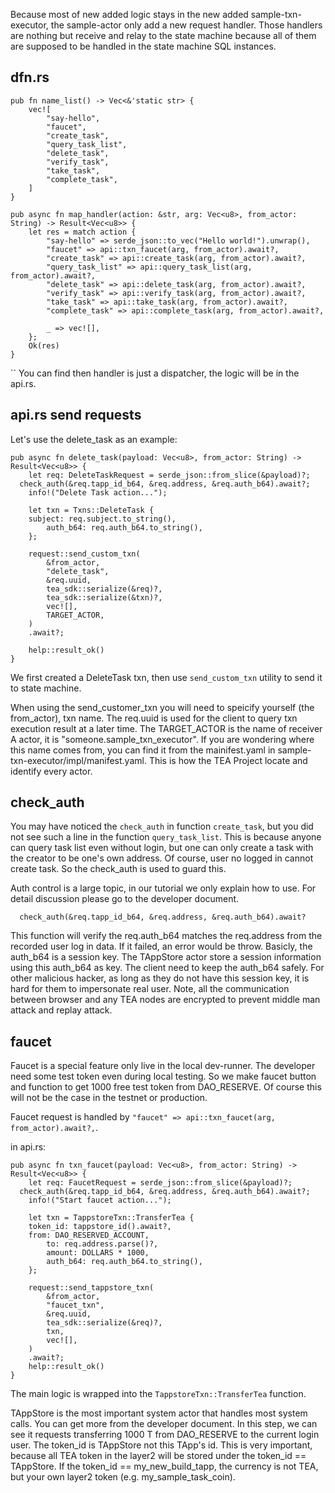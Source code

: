 
Because most of new added logic stays in the new added sample-txn-executor, the sample-actor only add a new request handler. Those handlers are nothing but receive and relay to the state machine because all of them are supposed to be handled in the state machine SQL instances.

## dfn.rs
```
pub fn name_list() -> Vec<&'static str> {
	vec![
		"say-hello",
		"faucet",
		"create_task",
		"query_task_list",
		"delete_task",
		"verify_task",
		"take_task",
		"complete_task",
	]
}

pub async fn map_handler(action: &str, arg: Vec<u8>, from_actor: String) -> Result<Vec<u8>> {
	let res = match action {
		"say-hello" => serde_json::to_vec("Hello world!").unwrap(),
		"faucet" => api::txn_faucet(arg, from_actor).await?,
		"create_task" => api::create_task(arg, from_actor).await?,
		"query_task_list" => api::query_task_list(arg, from_actor).await?,
		"delete_task" => api::delete_task(arg, from_actor).await?,
		"verify_task" => api::verify_task(arg, from_actor).await?,
		"take_task" => api::take_task(arg, from_actor).await?,
		"complete_task" => api::complete_task(arg, from_actor).await?,

		_ => vec![],
	};
	Ok(res)
}
```

``
You can find then handler is just a dispatcher, the logic will be in the api.rs.

## api.rs send requests

Let's use the delete_task as an example:

```
pub async fn delete_task(payload: Vec<u8>, from_actor: String) -> Result<Vec<u8>> {
	let req: DeleteTaskRequest = serde_json::from_slice(&payload)?;
  check_auth(&req.tapp_id_b64, &req.address, &req.auth_b64).await?;
	info!("Delete Task action...");

	let txn = Txns::DeleteTask {
    subject: req.subject.to_string(),
		auth_b64: req.auth_b64.to_string(),
	};

	request::send_custom_txn(
		&from_actor,
		"delete_task",
		&req.uuid,
		tea_sdk::serialize(&req)?,
		tea_sdk::serialize(&txn)?,
		vec![],
		TARGET_ACTOR,
	)
	.await?;

	help::result_ok()
}
```

We first created a DeleteTask txn, then use `send_custom_txn` utility to send it to state machine.

When using the send_customer_txn you will need to speicify yourself (the from_actor), txn name. The req.uuid is used for the client to query txn execution result at a later time. The TARGET_ACTOR is the name of receiver A actor, it is "someone.sample_txn_executor". If you are wondering where this name comes from, you can find it from the mainifest.yaml in sample-txn-executor/impl/manifest.yaml. This is how the TEA Project locate and identify every actor.

## check_auth

You may have noticed the `check_auth` in function `create_task`, but you did not see such a line in the function `query_task_list`. This is because anyone can query task list even without login, but one can only create a task with the creator to be one's own address. Of course, user no logged in cannot create task. So the check_auth is used to guard this.

Auth control is a large topic, in our tutorial we only explain how to use. For detail discussion please go to the developer document.

`  check_auth(&req.tapp_id_b64, &req.address, &req.auth_b64).await?`

This function will verify the req.auth_b64 matches the req.address from the recorded user log in data. If it failed, an error would be throw. Basicly, the auth_b64 is a session key. The TAppStore actor store a session information using this auth_b64 as key. The client need to keep the auth_b64 safely. For other malicious hacker, as long as they do not have this session key, it is hard for them to impersonate real user. Note, all the communication between browser and any TEA nodes are encrypted to prevent middle man attack and replay attack.

## faucet

Faucet is a special feature only live in the local dev-runner. The developer need some test token even during local testing. So we make faucet button and function to get 1000 free test token from DAO_RESERVE. Of course this will not be the case in the testnet or production.

Faucet request is handled by `"faucet" => api::txn_faucet(arg, from_actor).await?,`.

in api.rs:
```
pub async fn txn_faucet(payload: Vec<u8>, from_actor: String) -> Result<Vec<u8>> {
	let req: FaucetRequest = serde_json::from_slice(&payload)?;
  check_auth(&req.tapp_id_b64, &req.address, &req.auth_b64).await?;
	info!("Start faucet action...");

	let txn = TappstoreTxn::TransferTea {
    token_id: tappstore_id().await?,
    from: DAO_RESERVED_ACCOUNT,
		to: req.address.parse()?,
		amount: DOLLARS * 1000,
		auth_b64: req.auth_b64.to_string(),
	};

	request::send_tappstore_txn(
		&from_actor,
		"faucet_txn",
		&req.uuid,
		tea_sdk::serialize(&req)?,
		txn,
		vec![],
	)
	.await?;
	help::result_ok()
}
```

The main logic is wrapped into the `TappstoreTxn::TransferTea` function. 

TAppStore is the most important system actor that handles most system calls. You can get more from the developer document. In this step, we can see it requests transferring 1000 T from DAO_RESERVE to the current login user. The token_id is TAppStore not this TApp's id. This is very important, because all TEA token in the layer2 will be stored under the token_id == TAppStore. If the token_id == my_new_build_tapp, the currency is not TEA, but your own layer2  token (e.g. my_sample_task_coin). 





